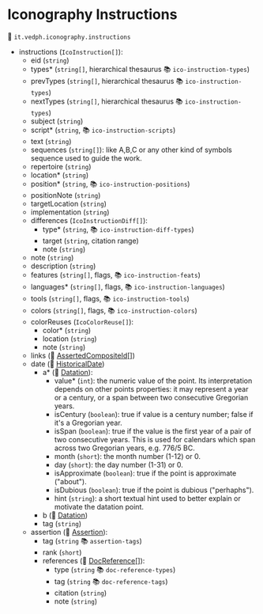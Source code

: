 # Iconography Instructions

🔑 `it.vedph.iconography.instructions`

- instructions (`IcoInstruction[]`):
  - eid (`string`)
  - types\* (`string[]`, hierarchical thesaurus 📚 `ico-instruction-types`)
  - prevTypes (`string[]`, hierarchical thesaurus 📚 `ico-instruction-types`)
  - nextTypes (`string[]`, hierarchical thesaurus 📚 `ico-instruction-types`)
  - subject (`string`)
  - script\* (`string`, 📚 `ico-instruction-scripts`)
  - text (`string`)
  - sequences (`string[]`): like A,B,C or any other kind of symbols sequence used to guide the work.
  - repertoire (`string`)
  - location\* (`string`)
  - position* (`string`, 📚 `ico-instruction-positions`)
  - positionNote (`string`)
  - targetLocation (`string`)
  - implementation (`string`)
  - differences (`IcoInstructionDiff[]`):
    - type* (`string`, 📚 `ico-instruction-diff-types`)
    - target (`string`, citation range)
    - note (`string`)
  - note (`string`)
  - description (`string`)
  - features (`string[]`, flags, 📚 `ico-instruction-feats`)
  - languages\* (`string[]`, flags, 📚 `ico-instruction-languages`)
  - tools (`string[]`, flags, 📚 `ico-instruction-tools`)
  - colors (`string[]`, flags, 📚 `ico-instruction-colors`)
  - colorReuses (`IcoColorReuse[]`):
    - color\* (`string`)
    - location (`string`)
    - note (`string`)
  - links (🧱 [AssertedCompositeId[]](https://github.com/vedph/cadmus-bricks-shell-v3/blob/master/projects/myrmidon/cadmus-refs-asserted-ids/README.md#asserted-composite-id))
  - date (🧱 [HistoricalDate](https://github.com/vedph/cadmus-bricks/blob/master/docs/historical-date.md))
    - a* (🧱 [Datation](https://github.com/vedph/cadmus-bricks/blob/master/docs/datation.md)):
      - value\* (`int`): the numeric value of the point. Its interpretation depends on other points properties: it may represent a year or a century, or a span between two consecutive Gregorian years.
      - isCentury (`boolean`): true if value is a century number; false if it's a Gregorian year.
      - isSpan (`boolean`): true if the value is the first year of a pair of two consecutive years. This is used for calendars which span across two Gregorian years, e.g. 776/5 BC.
      - month (`short`): the month number (1-12) or 0.
      - day (`short`): the day number (1-31) or 0.
      - isApproximate (`boolean`): true if the point is approximate ("about").
      - isDubious (`boolean`): true if the point is dubious ("perhaphs").
      - hint (`string`): a short textual hint used to better explain or motivate the datation point.
    - b (🧱 [Datation](https://github.com/vedph/cadmus-bricks/blob/master/docs/datation.md))
    - tag (`string`)
  - assertion (🧱 [Assertion](https://github.com/vedph/cadmus-bricks/blob/master/docs/assertion.md)):
    - tag (`string` 📚 `assertion-tags`)
    - rank (`short`)
    - references (🧱 [DocReference[]](https://github.com/vedph/cadmus-bricks/blob/master/docs/doc-reference.md)):
      - type (`string` 📚 `doc-reference-types`)
      - tag (`string` 📚 `doc-reference-tags`)
      - citation (`string`)
      - note (`string`)
